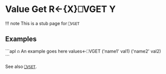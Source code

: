 <h1 class="heading"><span class="name">Value Get</span> <span class="command">R←{X}⎕VGET Y</span></h1>

!!! note
    This is a stub page for `⎕VGET`

<h2 class="example">Examples</h2>
```apl
⍝ An example goes here
values←⎕VGET ('name1' val1) ('name2' val2)
```

See also [`⎕VSET`](vset.md).
